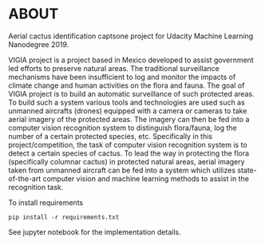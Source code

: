 # ABOUT

Aerial cactus identification captsone project for Udacity 
Machine Learning Nanodegree 2019.


VIGIA project is a project based in Mexico developed to assist government led efforts to preserve natural areas. The traditional surveillance mechanisms have been insufficient to log and monitor the impacts of climate change and human activities on the flora and fauna. The goal of VIGIA project is to build an automatic surveillance of such protected areas.  To build such a system various tools and technologies are used such as unmanned aircrafts (drones) equipped with a camera or cameras to take aerial imagery of the protected areas. The imagery can then be fed into a computer vision recognition system to distinguish flora/fauna, log the number of a certain protected species, etc.  Specifically in this project/competition, the task of computer vision recognition system is to detect a certain species of cactus. To lead the way in protecting the flora (specifically columnar cactus) in protected natural areas, aerial imagery taken from unmanned aircraft can be fed into a system which utilizes state-of-the-art computer vision and machine learning methods to assist in the recognition task.


To install requirements

```
pip install -r requirements.txt
```

See jupyter notebook for the implementation details.
